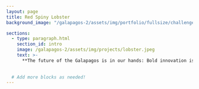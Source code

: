 ```yaml
---
layout: page
title: Red Spiny Lobster
background_image: "/galapagos-2/assets/img/portfolio/fullsize/challenge_header.jpg"

sections:
  - type: paragraph.html
    section_id: intro
    image: /galapagos-2/assets/img/projects/lobster.jpeg
    text: >-
      **The future of the Galapagos is in our hands: Bold innovation is the only path forward.**
      
 
  # Add more blocks as needed!
---
```

